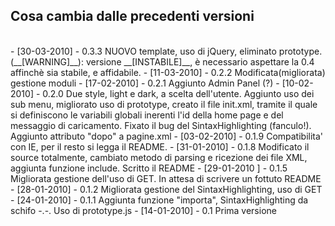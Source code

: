 <h2>Cosa cambia dalle precedenti versioni</h2><br>
	-	[30-03-2010]	-	0.3.3	NUOVO template, uso di jQuery, eliminato prototype. (__[WARNING]__): versione __[INSTABILE]__, è necessario aspettare la 0.4
									affinchè sia stabile, e affidabile.
	-	[11-03-2010]	-	0.2.2	Modificata(migliorata) gestione moduli
	-	[17-02-2010]	-	0.2.1	Aggiunto Admin Panel (?)
	-	[10-02-2010]	-	0.2.0	Due style, light e dark, a scelta dell'utente. Aggiunto uso dei sub menu, migliorato uso di prototype, creato il file init.xml,
									tramite il quale si definiscono le variabili globali inerenti l'id della home page e del messaggio di caricamento.
									Fixato il bug del SintaxHighlighting (fanculo!). Aggiunto attributo "dopo" a pagine.xml				
	-	[03-02-2010]	-	0.1.9 	Compatibilita' con IE, per il resto si legga il README.
	-	[31-01-2010]	-	0.1.8 	Modificato il source totalmente, cambiato metodo di parsing e ricezione dei file XML, aggiunta funzione include. 
                   					Scritto il README                			
	-	[29-01-2010	]	-	0.1.5 	Migliorata gestione dell'uso di GET. In attesa di scrivere un fottuto README
	-	[28-01-2010]	-	0.1.2 	Migliorata gestione del SintaxHighlighting, uso di GET
	-	[24-01-2010]	-	0.1.1 	Aggiunta funzione "importa", SintaxHighlighting da schifo -.-. Uso di prototype.js
	-	[14-01-2010]	-	0.1   	Prima versione
